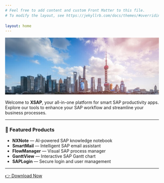 ```yaml
---
# Feel free to add content and custom Front Matter to this file.
# To modify the layout, see https://jekyllrb.com/docs/themes/#overriding-theme-defaults

layout: home
---
```



![XSAP Logo](/assets/images/shanghai.jpg)

Welcome to **XSAP**, your all-in-one platform for smart SAP productivity apps.  
Explore our tools to enhance your SAP workflow and streamline your business processes.

---

### 🚀 Featured Products
- **NXNote** — AI-powered SAP knowledge notebook  
- **SmartMail** — Intelligent SAP email assistant  
- **FlowManager** — Visual SAP process manager  
- **GanttView** — Interactive SAP Gantt chart  
- **SAPLogin** — Secure login and user management

---

[👉 Download Now](/download)